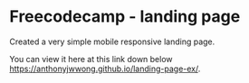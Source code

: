 # Freecodecamp - landing page 

Created a very simple mobile responsive landing page.

 You can view it here at this link down below <br>
https://anthonyjwwong.github.io/landing-page-ex/.
